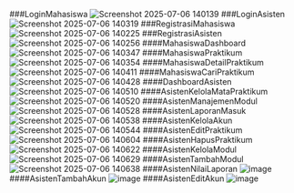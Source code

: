 ###LoginMahasiswa
![Screenshot 2025-07-06 140139](https://github.com/user-attachments/assets/34d81a1f-c2b5-4465-aeea-b6c084e3b68d?raw=true)
###LoginAsisten
![Screenshot 2025-07-06 140319](https://github.com/user-attachments/assets/8cb86f91-9db4-40bd-bf96-7b5d2e582712?raw=true)
###RegistrasiMahasiswa
![Screenshot 2025-07-06 140225](https://github.com/user-attachments/assets/a9633b75-b2bb-4b68-9bcd-7c51f2eee465?raw=true)
###RegistrasiAsisten
![Screenshot 2025-07-06 140256](https://github.com/user-attachments/assets/41cdec09-c0db-472a-8b4f-8ca5f24c2d8c?raw=true)
####MahasiswaDashboard
![Screenshot 2025-07-06 140347](https://github.com/user-attachments/assets/231f078f-e267-4332-968e-95b597323cf6?raw=true)
####MahasiswaPraktikum
![Screenshot 2025-07-06 140354](https://github.com/user-attachments/assets/5237d990-2df2-45e4-a424-3479e180d1f8?raw=true)
####MahasiswaDetailPraktikum
![Screenshot 2025-07-06 140411](https://github.com/user-attachments/assets/1f6171a0-0a91-4ce5-b19a-2276c30d5ee3?raw=true)
####MahasiswaCariPraktikum
![Screenshot 2025-07-06 140428](https://github.com/user-attachments/assets/c5bd5465-95c5-43d2-83d1-61c03182e94b?raw=true)
####DashboardAsisten
![Screenshot 2025-07-06 140510](https://github.com/user-attachments/assets/bfd5d053-2712-42e8-a5da-f69350df5ba4?raw=true)
####AsistenKelolaMataPraktikum
![Screenshot 2025-07-06 140520](https://github.com/user-attachments/assets/d7fcba97-9b0e-447d-842e-2ad692f3bb70?raw=true)
####AsistenManajemenModul
![Screenshot 2025-07-06 140528](https://github.com/user-attachments/assets/64c15b8d-e9a8-4fd3-98ac-55b810051e20?raw=true)
####AsistenLaporanMasuk
![Screenshot 2025-07-06 140538](https://github.com/user-attachments/assets/21198869-897d-4b85-b1a1-5e5e7d56016d?raw=true)
####AsistenKelolaAkun
![Screenshot 2025-07-06 140544](https://github.com/user-attachments/assets/96b7b90c-b7d9-4933-8700-dbe21e457b94?raw=true)
####AsistenEditPraktikum
![Screenshot 2025-07-06 140604](https://github.com/user-attachments/assets/f3625933-a272-4ff9-9dff-8a3af1e998b7?raw=true)
####AsistenHapusPraktikum
![Screenshot 2025-07-06 140622](https://github.com/user-attachments/assets/beaefb45-7ea9-448b-8181-d8826daaf58e?raw=true)
####AsistenKelolaModul
![Screenshot 2025-07-06 140629](https://github.com/user-attachments/assets/c4fb20e5-4492-4c6f-9141-d3bce52d1671?raw=true)
####AsistenTambahModul
![Screenshot 2025-07-06 140638](https://github.com/user-attachments/assets/c7539550-0122-4405-8d36-219fda5f47a9?raw=true)
####AsistenNilaiLaporan
![image](https://github.com/user-attachments/assets/2abfe6c2-632f-4414-b964-4edc17642dbb?raw=true)
####AsistenTambahAkun
![image](https://github.com/user-attachments/assets/4ac1217e-9b07-447d-b16c-b08b4383daf7?raw=true)
####AsistenEditAkun
![image](https://github.com/user-attachments/assets/7d2d9904-c507-4e3e-bc12-4a87f4945a05?raw=true)
















